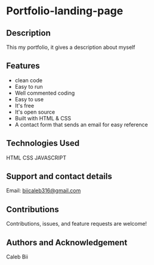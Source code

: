 # Portfolio-landing-page

## Description
This my portfolio, it gives a description about myself
## Features
* clean code
* Easy to run
* Well commented coding
* Easy to use
* It's free
* It's open source
* Built with HTML & CSS
* A contact form that sends an email for easy reference

## Technologies Used
HTML
CSS
JAVASCRIPT
## Support and contact details
Email: biicaleb316@gmail.com
## Contributions
Contributions, issues, and feature requests are welcome!
## Authors and Acknowledgement
Caleb Bii
